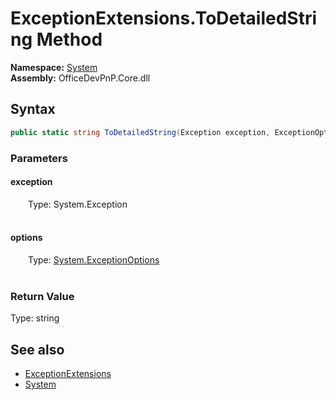 # ExceptionExtensions.ToDetailedString Method  
  

**Namespace:** [System](System.md)  
**Assembly:** OfficeDevPnP.Core.dll  
## Syntax
```C#
public static string ToDetailedString(Exception exception, ExceptionOptions options)
```
### Parameters
#### exception  
&emsp;&emsp;Type: System.Exception  
&emsp;&emsp;  

  

#### options  
&emsp;&emsp;Type: [System.ExceptionOptions](System.ExceptionOptions.md)  
&emsp;&emsp;  

  

### Return Value
Type: string  

## See also
- [ExceptionExtensions](System.ExceptionExtensions.md) 
- [System](System.md) 
